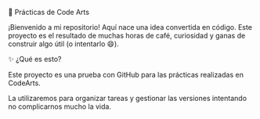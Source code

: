 🚀 Prácticas de Code Arts

¡Bienvenido a mi repositorio! Aquí nace una idea convertida en código. Este proyecto es el resultado de muchas horas de café, curiosidad y ganas de construir algo útil (o intentarlo 😄).

✨ ¿Qué es esto?

Este proyecto es una prueba con GitHub para las prácticas realizadas en CodeArts.

La utilizaremos para organizar tareas y gestionar las versiones intentando no complicarnos mucho la vida.
